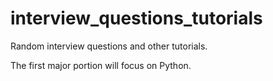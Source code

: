 # interview_questions_tutorials
Random interview questions and other tutorials.

The first major portion will focus on Python.

